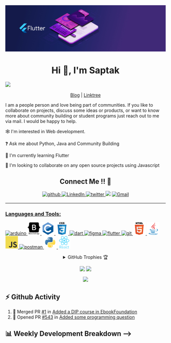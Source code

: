 <head><link rel="stylesheet" href=""></head>


<img src="images/Blog-Banner-9.jpg">
<h1 align="center">Hi 👋, I'm Saptak</h1>

<a href="https://github.com/Meghna-DAS/github-profile-views-counter">
    <img src="https://komarev.com/ghpvc/?username=MasterSaptak009">
</a>

<p align="center">
<a href="">Blog</a> | <a href="https://linktr.ee/MasterSaptak" target="_blank">Linktree</a>

</p>

<!--<img src="https://media.giphy.com/media/26tn33aiTi1jkl6H6/giphy.gif" align="left">-->



<p>I am a people person and love being part of communities. <strong></strong>If you like to collaborate on projects, discuss some ideas or products, or want to know more about community building or student programs just reach out to me via mail.  I would be happy to help.</p>

🕸️ I'm interested in Web development.

❓ Ask me about Python, Java and Community Building

📖 I'm currently learning Flutter

🤝 I'm looking to collaborate on any open source projects using Javascript

<h2 align="center">Connect Me !! 🤝</h2>

<p align="center">
<a href="https://github.com/MasterSaptak009" target="_blank">
<img src=https://img.shields.io/badge/github-%2324292e.svg?&style=for-the-badge&logo=github&logoColor=white alt=github style="margin-bottom: 5px;" />
</a>
<a href="https://www.linkedin.com/in/saptak-roy-akash-44b226248/" target="_blank">
<img alt="LinkedIn" src="https://img.shields.io/badge/linkedin%20-%230077B5.svg?&style=for-the-badge&logo=linkedin&logoColor=white"/>
</a>
<a href="https://twitter.com/MasterSaptak" target="_blank">
<img src=https://img.shields.io/badge/twitter-%2300acee.svg?&style=for-the-badge&logo=twitter&logoColor=white alt=twitter style="margin-bottom: 5px;" />
</a>
<a href="https://hashnode.com/@MasterSaptak" target="_blank">
<img src="https://img.shields.io/badge/Hashnode-2962FF?style=for-the-badge&logo=hashnode&logoColor=white"></a>
<a href="mailto:burningsoulofdarkness@gmail.com" target="_blank">
<img alt="Gmail" src="https://img.shields.io/badge/Gmail-D14836?style=for-the-badge&logo=gmail&logoColor=white" />


</p>

---

<h3 align="left">Languages and Tools:</h3>
<p align="left"> <a href="https://www.arduino.cc/" target="_blank"> <img src="https://cdn.worldvectorlogo.com/logos/arduino-1.svg" alt="arduino" width="40" height="40"/> </a> <a href="https://getbootstrap.com" target="_blank"> <img src="https://raw.githubusercontent.com/devicons/devicon/master/icons/bootstrap/bootstrap-plain-wordmark.svg" alt="bootstrap" width="40" height="40"/> </a> <a href="https://www.cprogramming.com/" target="_blank"> <img src="https://raw.githubusercontent.com/devicons/devicon/master/icons/c/c-original.svg" alt="c" width="40" height="40"/> </a> <a href="https://www.w3schools.com/css/" target="_blank"> <img src="https://raw.githubusercontent.com/devicons/devicon/master/icons/css3/css3-original-wordmark.svg" alt="css3" width="40" height="40"/> </a> <a href="https://dart.dev" target="_blank"> <img src="https://www.vectorlogo.zone/logos/dartlang/dartlang-icon.svg" alt="dart" width="40" height="40"/> </a> <a href="https://www.figma.com/" target="_blank"> <img src="https://www.vectorlogo.zone/logos/figma/figma-icon.svg" alt="figma" width="40" height="40"/> </a> <a href="https://flutter.dev" target="_blank"> <img src="https://www.vectorlogo.zone/logos/flutterio/flutterio-icon.svg" alt="flutter" width="40" height="40"/> </a> <a href="https://git-scm.com/" target="_blank"> <img src="https://www.vectorlogo.zone/logos/git-scm/git-scm-icon.svg" alt="git" width="40" height="40"/> </a> <a href="https://www.w3.org/html/" target="_blank"> <img src="https://raw.githubusercontent.com/devicons/devicon/master/icons/html5/html5-original-wordmark.svg" alt="html5" width="40" height="40"/> </a> <a href="https://www.java.com" target="_blank"> <img src="https://raw.githubusercontent.com/devicons/devicon/master/icons/java/java-original.svg" alt="java" width="40" height="40"/> </a> <a href="https://developer.mozilla.org/en-US/docs/Web/JavaScript" target="_blank"> <img src="https://raw.githubusercontent.com/devicons/devicon/master/icons/javascript/javascript-original.svg" alt="javascript" width="40" height="40"/> </a> <a href="https://postman.com" target="_blank"> <img src="https://www.vectorlogo.zone/logos/getpostman/getpostman-icon.svg" alt="postman" width="40" height="40"/> </a> <a href="https://www.python.org" target="_blank"> <img src="https://raw.githubusercontent.com/devicons/devicon/master/icons/python/python-original.svg" alt="python" width="40" height="40"/> </a> <a href="https://reactjs.org/" target="_blank"> <img src="https://raw.githubusercontent.com/devicons/devicon/master/icons/react/react-original-wordmark.svg" alt="react" width="40" height="40"/> </a> </p>

<details align="center">
  <summary>GitHub Trophies 🏆</summary>
<p align="center">
  <a href="https://github.com/ryo-ma/github-profile-trophy" target="_blank">
    <img src="https://github-profile-trophy.vercel.app/?username=MasterSaptak009&theme=gruvbox"/>
  </a>
</p>
</details>



<!--[![Saptak's github activity graph](https://activity-graph.herokuapp.com/graph?username=MasterSaptak009&theme=xcode)](https://github.com/MasterSaptak009)-->

<p align = "center">
  <img src = "https://github-readme-stats.vercel.app/api?username=MasterSaptak009&show_icons=true&theme=radical&line_height=27">
  <img src = "https://github-readme-stats.vercel.app/api/top-langs/?username=MasterSaptak009&theme=radical">
</p> 
<p align = "center">
<img width="50%" src="https://github-readme-streak-stats.herokuapp.com/?user=MasterSaptak009&show_icons=true&locale=en&layout=compact&theme=radical&line_height=0" />
</p>

## ⚡ Github Activity

<!--START_SECTION:activity-->

1. 🎉 Merged PR [#1](https://github.com/EbookFoundation/free-programming-books/pull/8790/files) in [Added a DIP course in EbookFoundation](https://github.com/advaith-unnikrishnan/Project)
2. 💪 Opened PR [#543](https://github.com/education/GitHubGraduation-2022/pull/543) in [Added some programming question](https://github.com/Ebazhanov/linkedin-skill-assessments-quizzes/pull/5036#issuecomment-1291531202)


## 📊 Weekly Development Breakdown -->

<!--START_SECTION:waka-->
<!--
```text
JavaScript   2 hrs 14 mins   █████████████░░░░░░░░░░░░   51.77 %
Other        1 hr 34 mins    █████████░░░░░░░░░░░░░░░░   36.41 %
``` -->

<!--END_SECTION:waka-->
